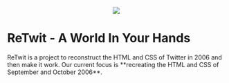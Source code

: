 <p align="center">
  <img src="https://i.imgur.com/7V910L0.png" />
  <h1>ReTwit - A World In Your Hands</h1>
  ReTwit is a project to reconstruct the HTML and CSS of Twitter in 2006 and then make it work. Our current focus is **recreating the HTML and CSS of September and October 2006**.
</p>
